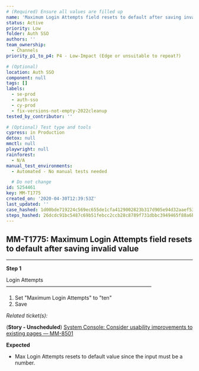 ```yaml
---
# (Required) Ensure all values are filled up
name: 'Maximum Login Attempts field resets to default after saving invalid value'
status: Active
priority: Low
folder: Auth SSO
authors: ''
team_ownership:
  - Channels
priority_p1_to_p4: P4 - Low-Impact (Edge or unsuitable to repeat?)

# (Optional)
location: Auth SSO
component: null
tags: []
labels:
  - se-prod
  - auth-sso
  - cy-prod
  - fix-versions-not-empty-2022cleanup
tested_by_contributor: ''

# (Optional) Test type and tools
cypress: in Production
detox: null
mmctl: null
playwright: null
rainforest:
  - N/A
manual_test_environments:
  - Automated - No manual tests needed

  # Do not change
id: 5254461
key: MM-T1775
created_on: '2020-04-30T12:39:53Z'
last_updated: ''
case_hashed: 1d00bde719224c569ec655de1cfa4129002823b317d905e94d32aaef53102693ec6117f7b4ee2e5b5d2cee60edce3f7b
steps_hashed: 26dcdc91bc5487c69b51febcc2ccb28c8789f731dbbc3949465f88a6b8d8df4660dc68f451c863a0303ca086d20c6ea9
---
```


<!-- (Auto-generated) Based on frontmatter's "key" and "name" -->

## MM-T1775: Maximum Login Attempts field resets to default after saving invalid value

---

**Step 1**

Login Attempts\
————————————————————————————

1. Set "Maximum Login Attempts" to "ten"
2. Save

_Related ticket(s):_

(**Story - Unscheduled**) [System Console: Consider usability improvements to existing pages — MM-8501](https://mattermost.atlassian.net/browse/MM-8501)

**Expected**

- Max Login Attempts resets to default value since the input must be a number.
